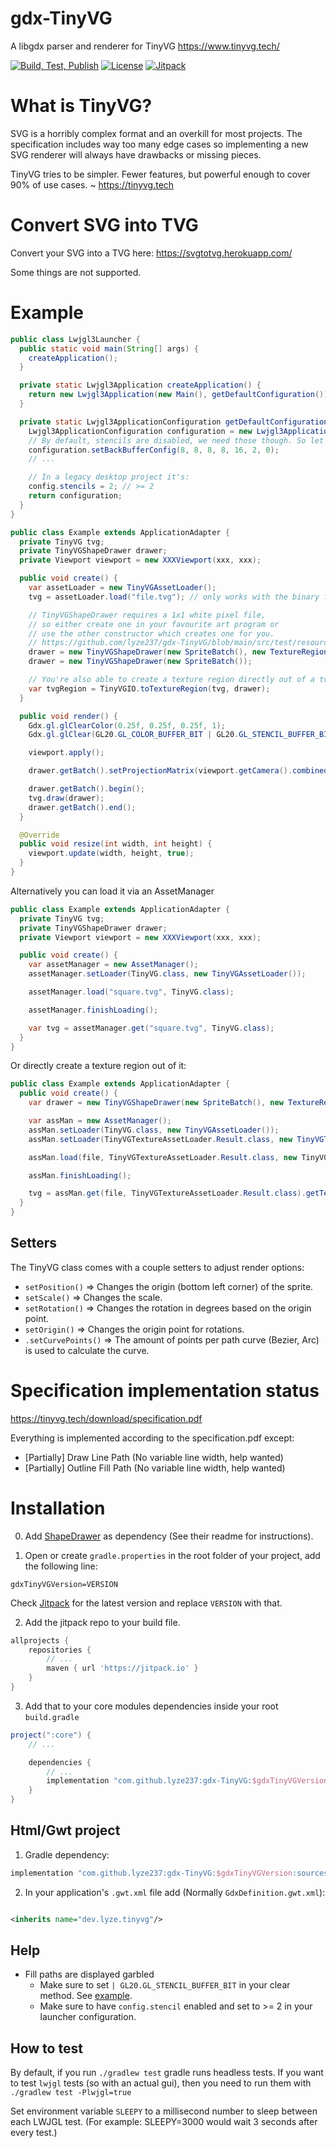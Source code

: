 # gdx-TinyVG

A libgdx parser and renderer for TinyVG https://www.tinyvg.tech/

[![Build, Test, Publish](https://github.com/lyze237/gdx-TinyVG/workflows/Test/badge.svg?branch=main)](https://github.com/lyze237/gdx-TinyVG/actions?query=workflow%3A%22Test%22)
[![License](https://img.shields.io/github/license/lyze237/gdx-TinyVG)](https://github.com/lyze237/gdx-TinyVG/blob/main/LICENSE)
[![Jitpack](https://jitpack.io/v/lyze237/gdx-TinyVG.svg)](https://jitpack.io/#lyze237/gdx-TinyVG)

# What is TinyVG?

SVG is a horribly complex format and an overkill for most projects. The specification includes way too many edge cases so implementing a new SVG renderer will always have drawbacks or missing pieces.

TinyVG tries to be simpler. Fewer features, but powerful enough to cover 90% of use cases. ~ https://tinyvg.tech

# Convert SVG into TVG

Convert your SVG into a TVG here: https://svgtotvg.herokuapp.com/

Some things are not supported.

# Example

```java
public class Lwjgl3Launcher {
  public static void main(String[] args) {
    createApplication();
  }

  private static Lwjgl3Application createApplication() {
    return new Lwjgl3Application(new Main(), getDefaultConfiguration());
  }

  private static Lwjgl3ApplicationConfiguration getDefaultConfiguration() {
    Lwjgl3ApplicationConfiguration configuration = new Lwjgl3ApplicationConfiguration();
    // By default, stencils are disabled, we need those though. So let's enable them here (It's the 6th value. Change that to >= 2).
    configuration.setBackBufferConfig(8, 8, 8, 8, 16, 2, 0);
    // ...

    // In a legacy desktop project it's:
    config.stencils = 2; // >= 2
    return configuration;
  }
}

public class Example extends ApplicationAdapter {
  private TinyVG tvg;
  private TinyVGShapeDrawer drawer;
  private Viewport viewport = new XXXViewport(xxx, xxx);

  public void create() {
    var assetLoader = new TinyVGAssetLoader();
    tvg = assetLoader.load("file.tvg"); // only works with the binary file format

    // TinyVGShapeDrawer requires a 1x1 white pixel file,
    // so either create one in your favourite art program or
    // use the other constructor which creates one for you.
    // https://github.com/lyze237/gdx-TinyVG/blob/main/src/test/resources/pixel.png
    drawer = new TinyVGShapeDrawer(new SpriteBatch(), new TextureRegion(new Texture("pixel.png")));
    drawer = new TinyVGShapeDrawer(new SpriteBatch());

    // You're also able to create a texture region directly out of a tvg file:
    var tvgRegion = TinyVGIO.toTextureRegion(tvg, drawer);
  }

  public void render() {
    Gdx.gl.glClearColor(0.25f, 0.25f, 0.25f, 1);
    Gdx.gl.glClear(GL20.GL_COLOR_BUFFER_BIT | GL20.GL_STENCIL_BUFFER_BIT); // GL20.GL_STENCIL_BUFFER_BIT is very important

    viewport.apply();

    drawer.getBatch().setProjectionMatrix(viewport.getCamera().combined);

    drawer.getBatch().begin();
    tvg.draw(drawer);
    drawer.getBatch().end();
  }

  @Override
  public void resize(int width, int height) {
    viewport.update(width, height, true);
  }
}
```

Alternatively you can load it via an AssetManager
```java
public class Example extends ApplicationAdapter {
  private TinyVG tvg;
  private TinyVGShapeDrawer drawer;
  private Viewport viewport = new XXXViewport(xxx, xxx);

  public void create() {
    var assetManager = new AssetManager();
    assetManager.setLoader(TinyVG.class, new TinyVGAssetLoader());

    assetManager.load("square.tvg", TinyVG.class);

    assetManager.finishLoading();

    var tvg = assetManager.get("square.tvg", TinyVG.class);
  }
}
```
Or directly create a texture region out of it:
```java
public class Example extends ApplicationAdapter {
  public void create() {
    var drawer = new TinyVGShapeDrawer(new SpriteBatch(), new TextureRegion(new Texture("pixel.png")));

    var assMan = new AssetManager();
    assMan.setLoader(TinyVG.class, new TinyVGAssetLoader());
    assMan.setLoader(TinyVGTextureAssetLoader.Result.class, new TinyVGTextureAssetLoader());

    assMan.load(file, TinyVGTextureAssetLoader.Result.class, new TinyVGTextureAssetLoader.Parameters(drawer));

    assMan.finishLoading();

    tvg = assMan.get(file, TinyVGTextureAssetLoader.Result.class).getTextureRegion();
  }
}
```

## Setters

The TinyVG class comes with a couple setters to adjust render options:

* `setPosition()` => Changes the origin (bottom left corner) of the sprite.
* `setScale()` => Changes the scale.
* `setRotation()` => Changes the rotation in degrees based on the origin point.
* `setOrigin()` => Changes the origin point for rotations.
* `.setCurvePoints()` => The amount of points per path curve (Bezier, Arc) is used to calculate the curve.

# Specification implementation status

https://tinyvg.tech/download/specification.pdf

Everything is implemented according to the specification.pdf except:
* [Partially] Draw Line Path (No variable line width, help wanted)
* [Partially] Outline Fill Path (No variable line width, help wanted)

# Installation

0. Add [ShapeDrawer](https://github.com/earlygrey/shapedrawer) as dependency (See their readme for instructions).

1. Open or create `gradle.properties` in the root folder of your project, add the following line:

```properties
gdxTinyVGVersion=VERSION
```

Check [Jitpack](https://jitpack.io/#lyze237/gdx-TinyVG/) for the latest version and replace `VERSION` with that.

2. Add the jitpack repo to your build file.

```groovy
allprojects {
    repositories {
        // ...
        maven { url 'https://jitpack.io' }
    }
}
```

3. Add that to your core modules dependencies inside your root `build.gradle`

```groovy
project(":core") {
    // ...

    dependencies {
        // ...
        implementation "com.github.lyze237:gdx-TinyVG:$gdxTinyVGVersion"
    }
}
```

## Html/Gwt project

1. Gradle dependency:

```groovy
implementation "com.github.lyze237:gdx-TinyVG:$gdxTinyVGVersion:sources"
```

2. In your application's `.gwt.xml` file add (Normally `GdxDefinition.gwt.xml`):

```xml

<inherits name="dev.lyze.tinyvg"/>
```

## Help

* Fill paths are displayed garbled
  * Make sure to set `| GL20.GL_STENCIL_BUFFER_BIT` in your clear method. See [example](#example).
  * Make sure to have `config.stencil` enabled and set to >= 2 in your launcher configuration.

## How to test

By default, if you run `./gradlew test` gradle runs headless tests. If you want to test `lwjgl` tests (so with an actual
gui), then you need to run them with `./gradlew test -Plwjgl=true`

Set environment variable `SLEEPY` to a millisecond number to sleep between each LWJGL test. (For example: SLEEPY=3000 would wait 3 seconds after every test.)
